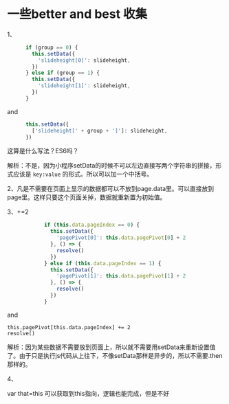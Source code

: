 # 一些better and best 收集

1、

```js
      if (group == 0) {
        this.setData({
          'slideheight[0]': slideheight,
        })
      } else if (group == 1) {
        this.setData({
          'slideheight[1]': slideheight,
        })
      }
```

and

```js
      this.setData({
        ['slideheight[' + group + ']']: slideheight,
      })
```

这算是什么写法？ES6吗？

解析：不是，因为小程序setData的时候不可以左边直接写两个字符串的拼接，形式应该是 `key:value` 的形式。所以可以加一个中括号。

2、凡是不需要在页面上显示的数据都可以不放到page.data里。可以直接放到page里。这样只要这个页面关掉，数据就重新置为初始值。

3、+=2

```js
            if (this.data.pageIndex == 0) {
              this.setData({
                'pagePivot[0]': this.data.pagePivot[0] + 2
              }, () => {
                resolve()
              })
            } else if (this.data.pageIndex == 1) {
              this.setData({
                'pagePivot[1]': this.data.pagePivot[1] + 2
              }, () => {
                resolve()
              })
            }
```

and

```
this.pagePivot[this.data.pageIndex] += 2
resolve()
```

解析：因为某些数据不需要放到页面上，所以就不需要用setData来重新设置值了。由于只是执行js代码从上往下，不像setData那样是异步的，所以不需要.then那样的。

4、

var that=this 可以获取到this指向，逻辑也能完成，但是不好












